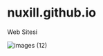 # nuxill.github.io
Web Sitesi

![images (12)](https://user-images.githubusercontent.com/111661295/185767493-0aadad3d-3a6a-4caa-a121-db70c6a0b685.jpeg)
